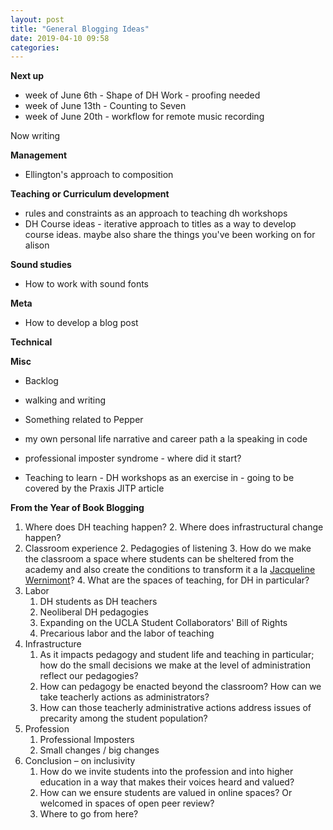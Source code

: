 ```yaml
---
layout: post
title: "General Blogging Ideas"
date: 2019-04-10 09:58
categories:
---
```


**Next up**
* week of June 6th - Shape of DH Work - proofing needed
* week of June 13th - Counting to Seven
* week of June 20th - workflow for remote music recording

Now writing

**Management**
* Ellington's approach to composition

**Teaching or Curriculum development**
* rules and constraints as an approach to teaching dh workshops
* DH Course ideas - iterative approach to titles as a way to develop course ideas. maybe also share the things you've been working on for alison

**Sound studies**
* How to work with sound fonts

**Meta**
* How to develop a blog post

**Technical**

**Misc**
* Backlog
* walking and writing
* Something related to Pepper
* my own personal life narrative and career path a la speaking in code
* professional imposter syndrome - where did it start?

* Teaching to learn - DH workshops as an exercise in - going to be covered by the Praxis JITP article

**From the Year of Book Blogging**

1. Where does DH teaching happen?
    2. Where does infrastructural change happen?
1. Classroom experience
    2. Pedagogies of listening
    3. How do we make the classroom a space where students can be sheltered from the academy and also create the conditions to transform it a la [Jacqueline Wernimont](https://jwernimont.com/)?
    4. What are the spaces of teaching, for DH in particular?
2. Labor
    1. DH students as DH teachers
    2. Neoliberal DH pedagogies
    3. Expanding on the UCLA Student Collaborators' Bill of Rights
    4. Precarious labor and the labor of teaching
3. Infrastructure
    1. As it impacts pedagogy and student life and teaching in particular; how do the small decisions we make at the level of administration reflect our pedagogies?
    2. How can pedagogy be enacted beyond the classroom? How can we take teacherly actions as administrators?
    3. How can those teacherly administrative actions address issues of precarity among the student population?
4. Profession
    1. Professional Imposters
    2. Small changes / big changes
5. Conclusion – on inclusivity
    1. How do we invite students into the profession and into higher education in a way that makes their voices heard and valued?
    2. How can we ensure students are valued in online spaces? Or welcomed in spaces of open peer review?
    3. Where to go from here?